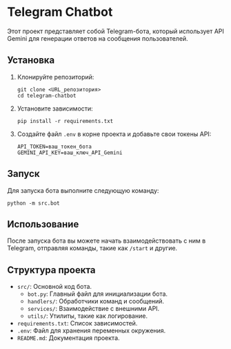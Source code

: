 # Telegram Chatbot

Этот проект представляет собой Telegram-бота, который использует API Gemini для генерации ответов на сообщения пользователей.

## Установка

1. Клонируйте репозиторий:

   ```
   git clone <URL_репозитория>
   cd telegram-chatbot
   ```

2. Установите зависимости:

   ```
   pip install -r requirements.txt
   ```

3. Создайте файл `.env` в корне проекта и добавьте свои токены API:

   ```
   API_TOKEN=ваш_токен_бота
   GEMINI_API_KEY=ваш_ключ_API_Gemini
   ```

## Запуск

Для запуска бота выполните следующую команду:

```
python -m src.bot
```

## Использование

После запуска бота вы можете начать взаимодействовать с ним в Telegram, отправляя команды, такие как `/start` и другие.

## Структура проекта

- `src/`: Основной код бота.
  - `bot.py`: Главный файл для инициализации бота.
  - `handlers/`: Обработчики команд и сообщений.
  - `services/`: Взаимодействие с внешними API.
  - `utils/`: Утилиты, такие как логирование.
- `requirements.txt`: Список зависимостей.
- `.env`: Файл для хранения переменных окружения.
- `README.md`: Документация проекта.
